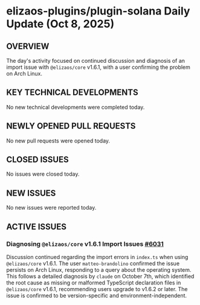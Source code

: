 # elizaos-plugins/plugin-solana Daily Update (Oct 8, 2025)
## OVERVIEW 
The day's activity focused on continued discussion and diagnosis of an import issue with `@elizaos/core` v1.6.1, with a user confirming the problem on Arch Linux.

## KEY TECHNICAL DEVELOPMENTS

No new technical developments were completed today.

## NEWLY OPENED PULL REQUESTS
No new pull requests were opened today.

## CLOSED ISSUES
No issues were closed today.

## NEW ISSUES
No new issues were reported today.

## ACTIVE ISSUES
### Diagnosing `@elizaos/core` v1.6.1 Import Issues [#6031](https://github.com/elizaos-plugins/plugin-solana/issues/6031)
Discussion continued regarding the import errors in `index.ts` when using `@elizaos/core` v1.6.1. The user `matteo-brandolino` confirmed the issue persists on Arch Linux, responding to a query about the operating system. This follows a detailed diagnosis by `claude` on October 7th, which identified the root cause as missing or malformed TypeScript declaration files in `@elizaos/core` v1.6.1, recommending users upgrade to v1.6.2 or later. The issue is confirmed to be version-specific and environment-independent.